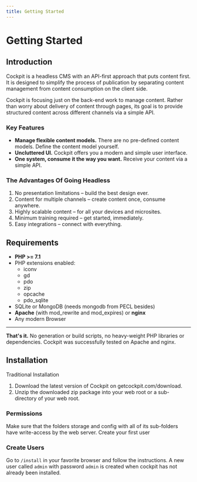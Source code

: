```yaml
---
title: Getting Started
---
```


# Getting Started

## Introduction

Cockpit is a headless CMS with an API-first approach that puts content first. It is designed to simplify the process of publication by separating content management from content consumption on the client side.

Cockpit is focusing just on the back-end work to manage content. Rather than worry about delivery of content through pages, its goal is to provide structured content across different channels via a simple API.

### Key Features

- **Manage flexible content models.** There are no pre-defined content models. Define the content model yourself.
- **Uncluttered UI.** Cockpit offers you a modern and simple user interface.
- **One system, consume it the way you want.** Receive your content via a simple API.

### The Advantages Of Going Headless

1. No presentation limitations – build the best design ever.
2. Content for multiple channels – create content once, consume anywhere.
3. Highly scalable content – for all your devices and microsites.
4. Minimum training required – get started, immediately.
5. Easy integrations – connect with everything.

## Requirements

- **PHP >= 7.1**
- PHP extensions enabled:
  - iconv
  - gd
  - pdo
  - zip
  - opcache
  - pdo_sqlite
- SQLite or MongoDB (needs mongodb from PECL besides)
- **Apache** (with mod_rewrite and mod_expires) or **nginx**
- Any modern Browser

---

**That's it.** No generation or build scripts, no heavy-weight PHP libraries or dependencies. Cockpit was successfully tested on Apache and nginx.

## Installation

Traditional Installation

1. Download the latest version of Cockpit on getcockpit.com/download.
2. Unzip the downloaded zip package into your web root or a sub-directory of your web root.

### Permissions

Make sure that the folders storage and config with all of its sub-folders have write-access by the web server.
Create your first user

### Create Users

Go to `/install` in your favorite browser and follow the instructions. A new
user called `admin` with password `admin` is created when cockpit has not
already been installed.